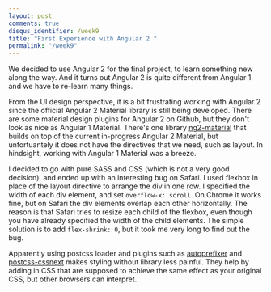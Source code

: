 ```yaml
---
layout: post
comments: true
disqus_identifier: /week9
title: "First Experience with Angular 2 "
permalink: "/week9"
---
```


We decided to use Angular 2 for the final project, to learn something new along the way. And it turns out Angular 2 is quite different from Angular 1 and we have to re-learn many things.

From the UI design perspective, it is a bit frustrating working with Angular 2 since the official Angular 2 Material library is still being developed. There are some material design plugins for Angular 2 on Github, but they don't look as nice as Angular 1 Material. There's one library [ng2-material](https://github.com/justindujardin/ng2-material) that builds on top of the current in-progress Angular 2 Material, but unfortuantely it does not have the directives that we need, such as layout. In hindsight, working with Angular 1 Material was a breeze.

I decided to go with pure SASS and CSS (which is not a very good decision), and ended up with an interesting bug on Safari. I used flexbox in place of the layout directive to arrange the div in one row. I specified the width of each div element, and set `overflow-x: scroll`. On Chrome it works fine, but on Safari the div elements overlap each other horizontally. The reason is that Safari tries to resize each child of the flexbox, even though you have already specified the width of the child elements. The simple solution is to add `flex-shrink: 0`, but it took me very long to find out the bug.

Apparently using postcss loader and plugins such as [autoprefixer](https://github.com/postcss/autoprefixer) and [postcss-cssnext](https://github.com/MoOx/postcss-cssnext) makes styling without library less painful. They help by adding in CSS that are supposed to achieve the same effect as your original CSS, but other browsers can interpret. 